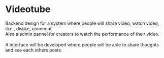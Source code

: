 # Videotube
Backend design for a system where people will share video, watch video, like , dislike, comment. <br> Also a admin pannel for creators to watch the performance of their video. </br> <br> A interface will be developed where people will be able to share thoughts and see each others posts. </br>
